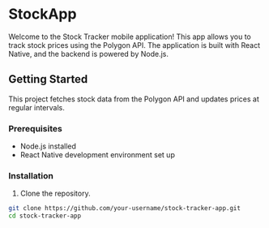 # StockApp

Welcome to the Stock Tracker mobile application! This app allows you to track stock prices using the Polygon API. The application is built with React Native, and the backend is powered by Node.js.

## Getting Started

This project fetches stock data from the Polygon API and updates prices at regular intervals.

### Prerequisites

- Node.js installed
- React Native development environment set up

### Installation

1. Clone the repository.

```bash
git clone https://github.com/your-username/stock-tracker-app.git
cd stock-tracker-app


